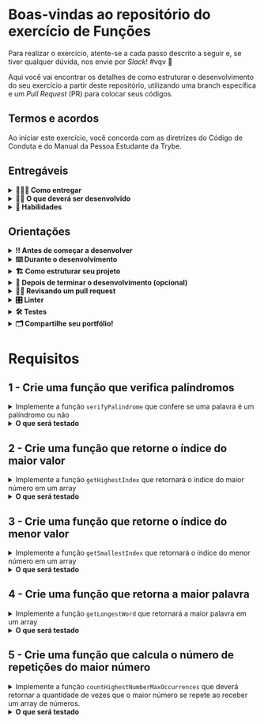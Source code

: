 # Boas-vindas ao repositório do exercício de Funções

Para realizar o exercício, atente-se a cada passo descrito a seguir e, se tiver qualquer dúvida, nos envie por _Slack_! #vqv 🚀

Aqui você vai encontrar os detalhes de como estruturar o desenvolvimento do seu exercício a partir deste repositório, utilizando uma branch específica e um _Pull Request_ (PR) para colocar seus códigos.

## Termos e acordos

Ao iniciar este exercício, você concorda com as diretrizes do Código de Conduta e do Manual da Pessoa Estudante da Trybe.

## Entregáveis

<details>
  <summary><strong>🤷🏽‍♀️ Como entregar</strong></summary><br />

Para entregar o seu exercício você deverá criar um _Pull Request_ neste repositório.

Lembre-se que você pode consultar nosso conteúdo sobre [Git & GitHub](https://app.betrybe.com/learn/course/5e938f69-6e32-43b3-9685-c936530fd326/module/fc998c60-386e-46bc-83ca-4269beb17e17/section/fe827a71-3222-4b4d-a66f-ed98e09961af/day/1a530297-e176-4c79-8ed9-291ae2950540/lesson/2b2edce7-9c49-4907-92a2-aa571f823b79) e nosso [Blog - Git & GitHub](https://blog.betrybe.com/tecnologia/git-e-github/) sempre que precisar!

</details>

<details>
  <summary><strong>👨‍💻 O que deverá ser desenvolvido</strong></summary><br />

Vamos fazer um exercício que vai deixar nítido como funções com responsabilidades bem definidas deixam o código mais bem escrito. Para isso, vamos criar uma série de funções com respostas já definidas e exercitar nossa lógica de programação.

</details>

<details>
  <summary><strong>📝 Habilidades</strong></summary><br />

Neste exercício, verificamos se você é capaz de:

- Criar funções em JavaScript;

- Criar loops para percorrer e manipular arrays;

- Utilizar estruturas condicionais;

- Utilizar lógica de programação para estruturar e resolver problemas.

</details>

## Orientações

<details>
  <summary><strong>‼️ Antes de começar a desenvolver</strong></summary><br />

1. Clone o repositório e entre nele

2. Instale as dependências

   - `npm install`.

3. Crie uma branch a partir da branch `main`

   - Verifique que você está na branch `main`
     - Exemplo: `git branch`
   - Se não estiver, mude para a branch `main`
     - Exemplo: `git checkout main`
   - Agora crie uma branch à qual você vai submeter os `commits` do seu exercício
     - Você deve criar uma branch no seguinte formato: `nome-de-usuario-nome-do-exercicio`
     - Exemplo: `git checkout -b joaozinho-exercise-functions`

4. Adicione as mudanças ao _stage_ do Git e faça um `commit`

   - Verifique que as mudanças ainda não estão no _stage_
     - Exemplo: `git status` (deve aparecer listada a pasta _joaozinho_ em vermelho)
   - Adicione o novo arquivo ao _stage_ do Git
     - Exemplo:
       - `git add .` (adicionando todas as mudanças - _que estavam em vermelho_ - ao stage do Git)
       - `git status` (deve aparecer listado o arquivo _joaozinho/README.md_ em verde)
   - Faça o `commit` inicial
     - Exemplo:
       - `git commit -m 'iniciando o exercício x'` (fazendo o primeiro commit)
       - `git status` (deve aparecer uma mensagem tipo _nothing to commit_ )

5. Adicione a sua branch com o novo `commit` ao repositório remoto

   - Usando o exemplo anterior: `git push -u origin joaozinho-exercise-functions`

6. Crie um novo `Pull Request` _(PR)_

   - Vá até a página de _Pull Requests_ do [repositório no GitHub](https://github.com/tryber/sd-027-a-exercise-functions/pulls)
   - Clique no botão verde _"New pull request"_
   - Clique na caixa de seleção _"Compare"_ e escolha a sua branch **com atenção**
   - Coloque um título para a sua _Pull Request_
     - Exemplo: _"Cria tela de busca"_
   - Clique no botão verde _"Create pull request"_
   - Adicione uma descrição para o _Pull Request_ e clique no botão verde _"Create pull request"_
   - **Não se preocupe em preencher mais nada por enquanto!**
   - Volte até a [página de _Pull Requests_ do repositório](https://github.com/tryber/sd-027-a-exercise-functions/pulls) e confira que o seu _Pull Request_ está criado

</details>

<details>
  <summary><strong>⌨️ Durante o desenvolvimento</strong></summary><br />

- Faça `commits` das alterações que você fizer no código regularmente

- Lembre-se de sempre após um (ou alguns) `commits` atualizar o repositório remoto

- Os comandos que você utilizará com mais frequência são:
  1. `git status` _(para verificar o que está em vermelho - fora do stage - e o que está em verde - no stage)_
  2. `git add` _(para adicionar arquivos ao stage do Git)_
  3. `git commit` _(para criar um commit com os arquivos que estão no stage do Git)_
  4. `git push -u origin nome-da-branch` _(para enviar o commit para o repositório remoto na primeira vez que fizer o `push` de uma nova branch)_
  5. `git push` _(para enviar o commit para o repositório remoto após o passo anterior)_

</details>

<details>
  <summary>
<strong>🏗 Como estruturar seu projeto</strong>
  </summary> <br />

O seu Pull Request deverá conter o arquivo `src/functions.js` com suas funções implementadas.

- Crie as funções no arquivo `functions.js` que está no diretório `src`, usando os mesmos nomes especificados nos comentários. Você pode criar outras funções de auxílio, entretanto, **você deve criar e utilizar as funções com os nomes que estão nos comentários, pois estas que serão avaliadas.**

> **De olho na dica 👀**: Utilize `console.log()` para testar as funções localmente, mas remova antes de fazer o `push` 😉.

</details>

<details>
  <summary><strong>🤝 Depois de terminar o desenvolvimento (opcional)</strong></summary><br />

Para sinalizar que o seu exercício está pronto para o _"Code Review"_, faça o seguinte:

- Vá até a página **DO SEU** _Pull Request_, adicione a label de _"code-review"_ e marque seus colegas:

  - No menu à direita, clique no _link_ **"Labels"** e escolha a _label_ **code-review**;

  - No menu à direita, clique no _link_ **"Assignees"** e escolha **o seu usuário**;

  - No menu à direita, clique no _link_ **"Reviewers"** e digite `students`, selecione o time `tryber/students-sd-027-a`.

Caso tenha alguma dúvida, [aqui tem um video explicativo](https://vimeo.com/362189205).

</details>

<details>
  <summary><strong>🕵🏿 Revisando um pull request</strong></summary><br />

Use o conteúdo sobre [Code Review](https://app.betrybe.com/learn/course/5e938f69-6e32-43b3-9685-c936530fd326/module/f04cdb21-382e-4588-8950-3b1a29afd2dd/section/b3af2f05-08e5-4b4a-9667-6f5f729c351d/lesson/36268865-fc46-40c7-92bf-cbded9af9006) para te ajudar a revisar os _Pull Requests_.

</details>

<details>
  <summary><strong>🎛 Linter</strong></summary><br />

Para garantir a qualidade do código, vamos utilizar neste exercício os linters `ESLint` e `StyleLint`.
Assim o código estará alinhado com as boas práticas de desenvolvimento, sendo mais legível
e de fácil manutenção! Para rodá-los localmente, execute os comandos abaixo:

```bash
  npm run lint
  npm run lint:styles
```

Em caso de dúvidas, confira o material do course sobre [ESLint e Stylelint](https://app.betrybe.com/learn/course/5e938f69-6e32-43b3-9685-c936530fd326/module/f04cdb21-382e-4588-8950-3b1a29afd2dd/section/3b1546b5-f7bc-40f7-a674-77b16c408756/lesson/0c9e8c0e-24c3-4526-ba6b-60d95913e022).

:warning: **NESTE EXERCÍCIO O ESLINT NÃO SERÁ AVALIADO. VOCÊ PODE RODAR O TESTE LOCALMENTE E FAZER AS CORREÇÕES SE DESEJAR!** :warning:

</details>

<details>
  <summary><strong>🛠 Testes</strong></summary><br />

⚠️**AVISO**: Muito cuidado com os nomes especificados nos requisitos! O conteúdo deve ser **exatamente igual** ao texto descrito no requisito.

Para verificar a solução proposta, você pode efetuar todos os testes localmente, basta executar:

```bash
npm test
```

**_ou_**

Para executar um arquivo de teste específico, utilize `npm test nomeDoArquivoDeTeste`:

```bash
npm test verifyPalindrome
```

⚠️ Atenção: **O avaliador automático não necessariamente avalia seu exercício na ordem em que os requisitos aparecem no readme. Isso acontece para deixar o processo de avaliação mais rápido. Então, não se assuste se isso acontecer, ok?**

</details>

<details>
  <summary><strong>🗂 Compartilhe seu portfólio!</strong></summary><br />

Você sabia que o LinkedIn é a principal rede social profissional e compartilhar o seu aprendizado lá é muito importante para quem deseja construir uma carreira de sucesso? Compartilhe esse exercício no seu LinkedIn, marque o perfil da Trybe (@trybe) e mostre para a sua rede toda a sua evolução.

</details>

# Requisitos

## 1 - Crie uma função que verifica palíndromos

<details>
  <summary>Implemente a função <code>verifyPalindrome</code> que confere se uma palavra é um palíndromo ou não</summary> <br />

- A função `verifyPalindrome` recebe como parâmetro uma `string` e deve retornar `true` se essa `string` for um palíndromo ou `false` se não for.
- Um palíndromo é uma palavra, frase ou sequência de caracteres que pode ser lida da mesma forma, seja da esquerda para a direita ou da direita para a esquerda, mantendo a mesma sequência de caracteres. Caso queira aprofundar, [veja a definição aqui](https://pt.wikipedia.org/wiki/Pal%C3%ADndromo).

> **Para refletir 💭**: como você faria para verificar se uma palavra é igual a inversão dela mesma?

> **De olho na dica 👀**: com do loop `for`, você pode percorrer a string de trás para frente, começando do último caractere e indo até o primeiro.

</details>

<details>
  <summary><strong>O que será testado</strong></summary> <br />

- A função `verifyPalindrome` deve retornar `true` quando receber a string `'arara'`;

- A função `verifyPalindrome` deve retornar `false` quando receber a string `'desenvolvimento'`.

</details>

## 2 - Crie uma função que retorne o índice do maior valor

<details>
  <summary>Implemente a função <code>getHighestIndex</code> que retornará o índice do maior número em um array</summary> <br />

- A função `getHighestIndex` recebe como parâmetro um `array` de inteiros, não repetidos, e deve retornar o índice do array, em formato de número, onde se encontra o maior valor desse `array`.

> **Atenção ⚠️:** o requisito pede o **index**, não o número.

</details>

<details>
  <summary><strong>O que será testado</strong></summary> <br />

- A função `getHighestIndex` deve retornar `4` quando receber o array `[2, 3, 6, 7, 10, 1]`;

- A função `getHighestIndex` deve retornar `0` quando receber o array `[9, 1, 3, 5, 7]`;

- A função `getHighestIndex` deve retornar `1` quando receber o array `[-9, -1, -3, -5, -7]`.

</details>

## 3 - Crie uma função que retorne o índice do menor valor

<details>
  <summary>Implemente a função <code>getSmallestIndex</code> que retornará o índice do menor número em um array</summary> <br />

- A função `getSmallestIndex` recebe como parâmetro um `array` de inteiros, não repetidos, e deve retornar o índice do array, em formato de número, onde se encontra o menor valor desse `array`.

> **Atenção ⚠️:** o requisito pede o **index**, não o número.

</details>

<details>
  <summary><strong>O que será testado</strong></summary> <br />

- A função `getSmallestIndex` deve retornar `5` quando receber o array `[2, 3, 6, 7, 10, 1]`;

- A função `getSmallestIndex` deve retornar `6` quando receber o array `[2, 4, 6, 7, 10, 0, -3]`.

</details>

## 4 - Crie uma função que retorna a maior palavra

<details>
  <summary>Implemente a função <code>getLongestWord</code> que retornará a maior palavra em um array</summary> <br />

- A função `getLongestWord` recebe como parâmetro um `array` de `strings`, não repetidas, e deve retornar a palavra com a maior quantidade de caracteres.

</details>

<details>
  <summary><strong>O que será testado</strong></summary> <br />

- A função `getLongestWord` deve retornar `Fernanda` quando receber o array `['José', 'Lucas', 'Nádia', 'Fernanda', 'Cairo', 'Joana']`;

- A função `getLongestWord` deve retornar `JavaScript` quando receber o array `['JavaScript', 'HTML', 'CSS', 'GitHub', 'Unix']`;

</details>

## 5 - Crie uma função que calcula o número de repetições do maior número

<details>
  <summary>
Implemente a função <code>countHighestNumberMaxOccurrences</code> que deverá retornar a quantidade de vezes que o maior número se repete ao receber um array de números.</summary> <br />

A função `countHighestNumberMaxOccurrences` deve retornar a quantidade de vezes que o **maior** número se repete dentro do array. Por exemplo:

Caso o parâmetro seja um array com valores `[9, 1, 2, 3, 9, 5, 7]`, a função deverá retornar `2`, que é a quantidade de vezes que o número `9`  — maior número do array — se repete.

</details>

<details>
  <summary><strong>O que será testado</strong></summary> <br />

- A função `countHighestNumberMaxOccurrences` deve retornar `2` quando receber o parâmetro `[9, 1, 2, 3, 9, 5, 7]`;

- A função `countHighestNumberMaxOccurrences` deve retornar `1` quando receber o parâmetro `[0, 4, 4, 4, 9, 2, 1]`;

- A função `countHighestNumberMaxOccurrences` deve retornar `3` quando receber o parâmetro `[0, 0, 0]`.

</details>
